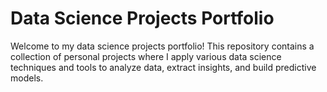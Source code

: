 # Data Science Projects Portfolio

Welcome to my data science projects portfolio! This repository contains a collection of personal projects where I apply various data science techniques and tools to analyze data, extract insights, and build predictive models.


